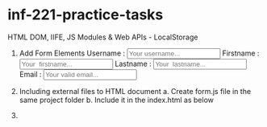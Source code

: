 # inf-221-practice-tasks
HTML DOM, IIFE, JS Modules &amp; Web APIs - LocalStorage

1. Add Form Elements
    <label>Username :</label>
    <input type="text" name="username" id="username" placeholder="Your username..." />
    <label>Firstname :</label>
    <input type="text" name="firstname" id="firstname" placeholder="Your  firstname..." />
    <label>Lastname :</label>
    <input type="text" name="lastname" id="lastname" placeholder="Your  lastname..." />
    <label>Email :</label>
    <input type="text" name="email" id="email" placeholder="Your valid email..." />

2. Including external files to HTML document
    a. Create form.js file in the same project folder
    b. Include it in the index.html as below
                </body>
            <!-- Include JS File Here -->
            <script src="form.js" type="module" lang="javascript"></script>
        </html>

3. 
